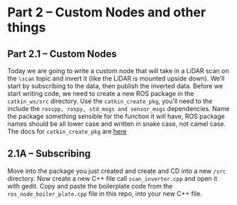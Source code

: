 # Part 2 – Custom Nodes and other things 
## Part 2.1 – Custom Nodes
Today we are going to write a custom node that will take in a LiDAR scan on the `\scan` topic and invert it (like the LiDAR is mounted upside down). We’ll start by subscribing to the data, then publish the inverted data. Before we start writing code, we need to create a new ROS package in the `catkin_ws/src` directory. Use the `catkin_create_pkg`, you’ll need to the include the `roscpp, rospy, std_msgs and sensor_msgs` dependencies. Name the package something sensible for the function it will have, ROS package names should be all lower case and written in snake case, not camel case. The docs for `catkin_create_pkg` are [here](https://catkin-tools.readthedocs.io/en/latest/verbs/catkin_create.html)     
## 2.1A – Subscribing 
Move into the package you just created and create and CD into a new `/src` directory. Now create a new C++ file call `scan_inverter.cpp` and open it with gedit. Copy and paste the boilerplate code from the `ros_node_boiler_plate.cpp` file in this repo, into your new C++ file.       












